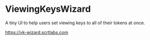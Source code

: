 # ViewingKeysWizard

A tiny UI to help users set viewing keys to all of their tokens at once.

https://vk-wizard.scrtlabs.com
